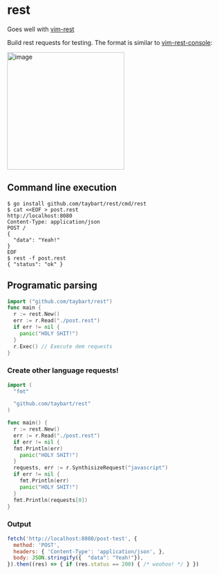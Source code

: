 # rest

Goes well with [vim-rest](https://github.com/taybart/rest-vim)

Build rest requests for testing. The format is similar to [vim-rest-console](https://github.com/diepm/vim-rest-console):

<img width="271" alt="image" src="https://user-images.githubusercontent.com/3513897/69470865-ca43a200-0d56-11ea-9ebb-b68ecd7ced57.png">

## Command line execution

```shell
$ go install github.com/taybart/rest/cmd/rest
$ cat <<EOF > post.rest
http://localhost:8080
Content-Type: application/json
POST /
{
  "data": "Yeah!"
}
EOF
$ rest -f post.rest
{ "status": "ok" }
```

## Programatic parsing

```go
import ("github.com/taybart/rest")
func main {
  r := rest.New()
  err := r.Read("./post.rest")
  if err != nil {
    panic("HOLY SHIT!")
  }
  r.Exec() // Execute dem requests
}
```


### Create other language requests!

```go
import (
  "fmt"

  "github.com/taybart/rest"
)

func main() {
  r := rest.New()
  err := r.Read("./post.rest")
  if err != nil {
  fmt.Println(err)
    panic("HOLY SHIT!")
  }
  requests, err := r.SynthisizeRequest("javascript")
  if err != nil {
    fmt.Println(err)
    panic("HOLY SHIT!")
  }
  fmt.Println(requests[0])
}

```

### Output

```javascript
fetch('http://localhost:8080/post-test', {
  method: 'POST',
  headers: { 'Content-Type': 'application/json', },
  body: JSON.stringify({  "data": "Yeah!"}),
}).then((res) => { if (res.status == 200) { /* woohoo! */ } })
```
